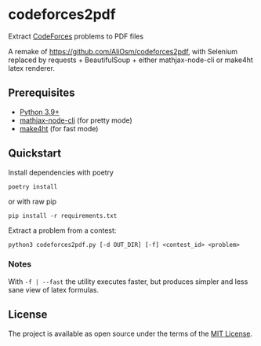 # codeforces2pdf
Extract [CodeForces](https://codeforces.com/) problems to PDF files

A remake of https://github.com/AliOsm/codeforces2pdf, with Selenium replaced by requests + BeautifulSoup + either mathjax-node-cli or make4ht latex renderer.

## Prerequisites
- [Python 3.9+](https://www.python.org/)
- [mathjax-node-cli](https://github.com/mathjax/mathjax-node-cli) (for pretty mode)
- [make4ht](https://ctan.org/pkg/make4ht/) (for fast mode)

## Quickstart

Install dependencies with poetry
```console
poetry install
```
or with raw pip
```console
pip install -r requirements.txt
```

Extract a problem from a contest:
```console
python3 codeforces2pdf.py [-d OUT_DIR] [-f] <contest_id> <problem>
```

### Notes
With `-f | --fast` the utility executes faster, but produces simpler and less sane view of latex formulas.

## License
The project is available as open source under the terms of the [MIT License](https://opensource.org/licenses/MIT).
